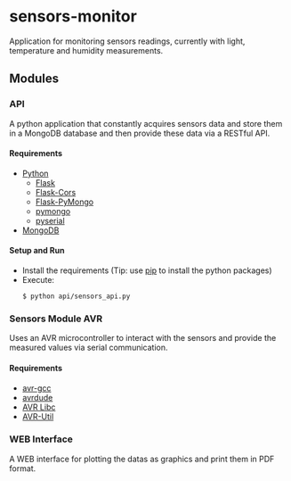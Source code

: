 # sensors-monitor
Application for monitoring sensors readings, currently with light, temperature and humidity measurements.

## Modules
### API
A python application that constantly acquires sensors data and store them in a MongoDB database and then provide these data via a RESTful API.
#### Requirements
* [Python](https://www.python.org/)
  * [Flask](http://flask.pocoo.org/)
  * [Flask-Cors](http://flask-cors.readthedocs.org/en/latest/)
  * [Flask-PyMongo](http://flask-pymongo.readthedocs.org/en/latest/)
  * [pymongo](http://api.mongodb.org/python/current/)
  * [pyserial](https://pyserial.readthedocs.org/en/latest/)
* [MongoDB](https://www.mongodb.org/)

#### Setup and Run
* Install the requirements (Tip: use [pip](https://pip.pypa.io/en/stable/) to install the python packages)
* Execute:
  ```
  $ python api/sensors_api.py
  ```
  
### Sensors Module AVR
Uses an AVR microcontroller to interact with the sensors and provide the measured values via serial communication.
#### Requirements
* [avr-gcc](https://gcc.gnu.org/)
* [avrdude](http://savannah.nongnu.org/projects/avrdude)
* [AVR Libc](http://www.nongnu.org/avr-libc/)
* [AVR-Util](https://github.com/CELTAB/AVR-Util)

### WEB Interface
A WEB interface for plotting the datas as graphics and print them in PDF format.
